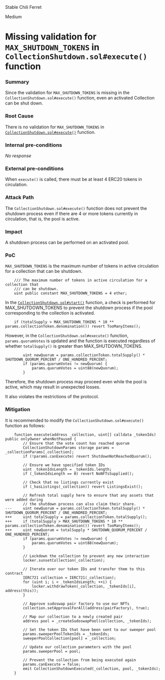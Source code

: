 Stable Chili Ferret

Medium

# Missing validation for `MAX_SHUTDOWN_TOKENS` in `CollectionShutdown.sol#execute()` function

### Summary

Since the validation for `MAX_SHUTDOWN_TOKENS` is missing in the `CollectionShutdown.sol#execute()` function, even an activated Collection can be shut down.


### Root Cause

There is no validation for `MAX_SHUTDOWN_TOKENS` in [`CollectionShutdown.sol#execute()`](https://github.com/sherlock-audit/2024-08-flayer/blob/main/flayer/src/contracts/utils/CollectionShutdown.sol#L231) function.


### Internal pre-conditions

_No response_

### External pre-conditions

When `execute()` is called, there must be at least 4 ERC20 tokens in circulation.

### Attack Path

The `CollectionShutdown.sol#execute()` function does not prevent the shutdown process even if there are 4 or more tokens currently in circulation, that is, the pool is active.

### Impact

A shutdown process can be performed on an activated pool.

### PoC

`MAX_SHUTDOWN_TOKENS` is the maximum number of tokens in active circulation for a collection that can be shutdown.
```solidity
    /// The maximum number of tokens in active circulation for a collection that
    /// can be shutdown.
    uint public constant MAX_SHUTDOWN_TOKENS = 4 ether;
```
In the [`CollectionShutdown.sol#start()`](https://github.com/sherlock-audit/2024-08-flayer/blob/main/flayer/src/contracts/utils/CollectionShutdown.sol#L135) function, a check is performed for MAX_SHUTDOWN_TOKENS to prevent the shutdown process if the pool corresponding to the collection is activated.
```solidity
    if (totalSupply > MAX_SHUTDOWN_TOKENS * 10 ** params.collectionToken.denomination()) revert TooManyItems();
```
However, in the `CollectionShutdown.sol#execute()` function, `params.quorumVotes` is updated and the function is executed regardless of whether `totalSupply()` is greater than MAX_SHUTDOWN_TOKENS.
```solidity
        uint newQuorum = params.collectionToken.totalSupply() * SHUTDOWN_QUORUM_PERCENT / ONE_HUNDRED_PERCENT;
        if (params.quorumVotes != newQuorum) {
            params.quorumVotes = uint88(newQuorum);
        }
```
Therefore, the shutdown process may proceed even while the pool is active, which may result in unexpected losses.

It also violates the restrictions of the protocol.


### Mitigation

It is recommended to modify the `CollectionShutdown.sol#execute()` function as follows:
```solidity
    function execute(address _collection, uint[] calldata _tokenIds) public onlyOwner whenNotPaused {
        // Ensure that the vote count has reached quorum
        CollectionShutdownParams storage params = _collectionParams[_collection];
        if (!params.canExecute) revert ShutdownNotReachedQuorum();

        // Ensure we have specified token IDs
        uint _tokenIdsLength = _tokenIds.length;
        if (_tokenIdsLength == 0) revert NoNFTsSupplied();

        // Check that no listings currently exist
        if (_hasListings(_collection)) revert ListingsExist();

        // Refresh total supply here to ensure that any assets that were added during
        // the shutdown process can also claim their share.
---     uint newQuorum = params.collectionToken.totalSupply() * SHUTDOWN_QUORUM_PERCENT / ONE_HUNDRED_PERCENT;
+++     uint totalSupply = params.collectionToken.totalSupply();
+++     if (totalSupply > MAX_SHUTDOWN_TOKENS * 10 ** params.collectionToken.denomination()) revert TooManyItems();
+++     uint newQuorum = totalSupply * SHUTDOWN_QUORUM_PERCENT / ONE_HUNDRED_PERCENT;
        if (params.quorumVotes != newQuorum) {
            params.quorumVotes = uint88(newQuorum);
        }

        // Lockdown the collection to prevent any new interaction
        locker.sunsetCollection(_collection);

        // Iterate over our token IDs and transfer them to this contract
        IERC721 collection = IERC721(_collection);
        for (uint i; i < _tokenIdsLength; ++i) {
            locker.withdrawToken(_collection, _tokenIds[i], address(this));
        }

        // Approve sudoswap pair factory to use our NFTs
        collection.setApprovalForAll(address(pairFactory), true);

        // Map our collection to a newly created pair
        address pool = _createSudoswapPool(collection, _tokenIds);

        // Set the token IDs that have been sent to our sweeper pool
        params.sweeperPoolTokenIds = _tokenIds;
        sweeperPoolCollection[pool] = _collection;

        // Update our collection parameters with the pool
        params.sweeperPool = pool;

        // Prevent the collection from being executed again
        params.canExecute = false;
        emit CollectionShutdownExecuted(_collection, pool, _tokenIds);
    }
```